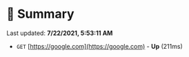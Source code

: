 # 📖 Summary
Last updated: **7/22/2021, 5:53:11 AM**

- `GET` [https://google.com](https://google.com) - **Up** (211ms)

